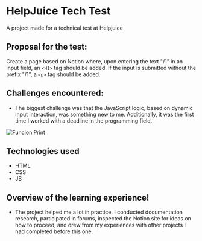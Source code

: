 # HelpJuice Tech Test

A project made for a technical test at Helpjuice

## Proposal for the test: 

Create a page based on Notion where, upon entering the text "/1" in an input field, an `<H1>` tag should be added. If the input is submitted without the prefix "/1", a `<p>` tag should be added.

## Challenges encountered:

- The biggest challenge was that the JavaScript logic, based on dynamic input interaction, was something new to me. Additionally, it was the first time I worked with a deadline in the programming field.

<img src="./src/images/350656287-bb86c62b-a87f-4bef-b7be-7b3b78e1b9c9" alt="Funcion Print">

## Technologies used

- HTML
- CSS
- JS

## Overview of the learning experience!

- The project helped me a lot in practice. I conducted documentation research, participated in forums, inspected the Notion site for ideas on how to proceed, and drew from my experiences with other projects I had completed before this one.
